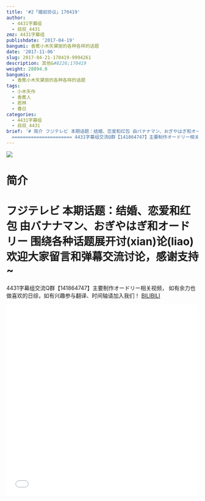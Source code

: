 ```yaml
---
title: '#2「婚前协议」170419'
author:
  - 4431字幕组
  - 叔叔_4431
zmz: 4431字幕组
publishdate: '2017-04-19'
bangumi: 香蕉小木矢黛丽的各种各样的话题
date: '2017-11-06'
slug: 2017-04-21-170419-9994261
description: 其他&#8226;170419
weight: 28894.0
bangumis:
  - 香蕉小木矢黛丽的各种各样的话题
tags:
  - 小木矢作
  - 香蕉人
  - 若林
  - 春日
categories:
  - 4431字幕组
  - 叔叔_4431
brief: '# 简介 フジテレビ 本期话题：结婚、恋爱和红包 由バナナマン、おぎやはぎ和オードリー 围绕各种话题展开讨(xian)论(liao) 欢迎大家留言和弹幕交流讨论，感谢支持~
  ====================== 4431字幕组交流Q群【141864747】主要制作オードリー相关视频， 如有余力也做喜欢的日综，如有兴趣参与翻译、时间轴请加入我们！'
---
```

![](https://i.imgur.com/0XYrNtZ.png)
# 简介  
フジテレビ 本期话题：结婚、恋爱和红包
由バナナマン、おぎやはぎ和オードリー
围绕各种话题展开讨(xian)论(liao)
欢迎大家留言和弹幕交流讨论，感谢支持~
======================
4431字幕组交流Q群【141864747】主要制作オードリー相关视频，
如有余力也做喜欢的日综，如有兴趣参与翻译、时间轴请加入我们！
  [BILIBILI](https://www.bilibili.com/video/av9994261/)

  <iframe src="//www.bilibili.com/blackboard/player.html?aid=9994261" width="100%" height="500" frameborder="0" allowfullscreen="allowfullscreen"></iframe>
